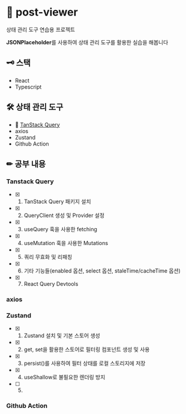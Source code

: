 # 👀 post-viewer
상태 관리 도구 연습용 프로젝트

**JSONPlaceholder**를 사용하여 상태 관리 도구를 활용한 실습을 해봅니다

## 🗝 스택
- React
- Typescript

## 🛠 상태 관리 도구
- 🌴 [TanStack Query](https://ldd6cr-adness.tistory.com/303)
- axios
- Zustand
- Github Action

## ✏ 공부 내용
### Tanstack Query
- [x] 1. TanStack Query 패키지 설치
- [x] 2. QueryClient 생성 및 Provider 설정
- [x] 3. useQuery 훅을 사용한 fetching
- [x] 4. useMutation 훅을 사용한 Mutations
- [x] 5. 쿼리 무효화 및 리패칭
- [x] 6. 기타 기능들(enabled 옵션, select 옵션, staleTime/cacheTime 옵션)
- [x] 7. React Query Devtools

### axios

### Zustand
- [x] 1. Zustand 설치 및 기본 스토어 생성
- [x] 2. get, set을 활용한 스토어로 필터링 컴포넌트 생성 및 사용
- [x] 3. persist()를 사용하여 필터 상태를 로컬 스토리지에 저장
- [x] 4. useShallow로 불필요한 렌더링 방지
- [ ] 5.

### Github Action
